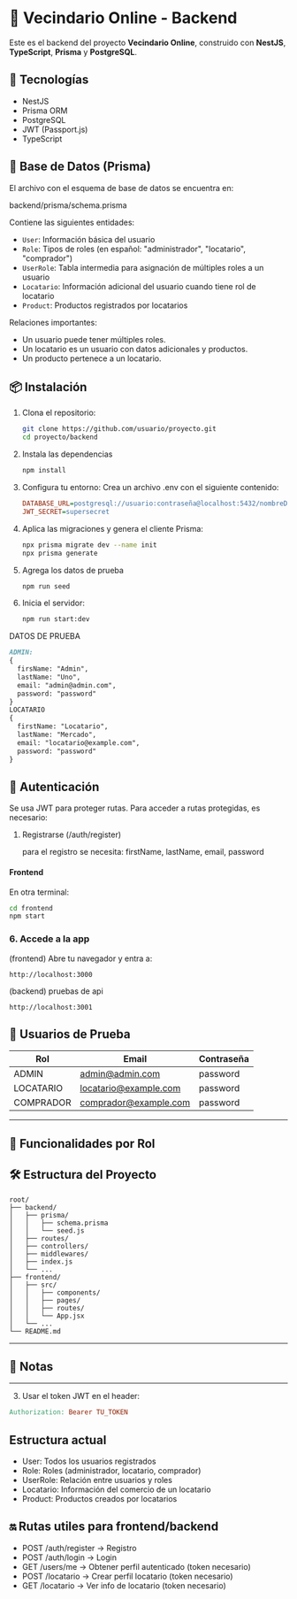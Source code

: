 # 🛒 Vecindario Online - Backend

Este es el backend del proyecto **Vecindario Online**, construido con **NestJS**, **TypeScript**, **Prisma** y **PostgreSQL**.

## 🧰 Tecnologías

- NestJS
- Prisma ORM
- PostgreSQL
- JWT (Passport.js)
- TypeScript

## 🧬 Base de Datos (Prisma)

El archivo con el esquema de base de datos se encuentra en:

backend/prisma/schema.prisma

Contiene las siguientes entidades:

- `User`: Información básica del usuario
- `Role`: Tipos de roles (en español: "administrador", "locatario", "comprador")
- `UserRole`: Tabla intermedia para asignación de múltiples roles a un usuario
- `Locatario`: Información adicional del usuario cuando tiene rol de locatario
- `Product`: Productos registrados por locatarios

Relaciones importantes:

- Un usuario puede tener múltiples roles.
- Un locatario es un usuario con datos adicionales y productos.
- Un producto pertenece a un locatario.
## 📦 Instalación

1. Clona el repositorio:
   ```bash
   git clone https://github.com/usuario/proyecto.git
   cd proyecto/backend
2. Instala las dependencias
    ```bash
    npm install
    ```
3. Configura tu entorno: Crea un archivo .env con el siguiente contenido:
   ```ini
   DATABASE_URL=postgresql://usuario:contraseña@localhost:5432/nombreDB
   JWT_SECRET=supersecret
4. Aplica las migraciones y genera el cliente Prisma:
   ```bash
   npx prisma migrate dev --name init
   npx prisma generate
5. Agrega los datos de prueba
   ```bash
   npm run seed

6. Inicia el servidor:
   ```bash
   npm run start:dev

DATOS DE PRUEBA
  ```markdown
ADMIN:
  {
    firsName: "Admin",
    lastName: "Uno",
    email: "admin@admin.com",
    password: "password"
  }
LOCATARIO
  {
    firstName: "Locatario",
    lastName: "Mercado",
    email: "locatario@example.com",
    password: "password"
  }
  ```

## 🔐 Autenticación
Se usa JWT para proteger rutas. Para acceder a rutas protegidas, es necesario:
1. Registrarse (/auth/register)

   para el registro se necesita: firstName, lastName, email, password


#### Frontend
En otra terminal:
```bash
cd frontend
npm start
```

### 6. Accede a la app

(frontend) Abre tu navegador y entra a:
```
http://localhost:3000
```
(backend) pruebas de api
```
http://localhost:3001
```
## 👤 Usuarios de Prueba

| Rol       | Email                    | Contraseña |
|-----------|--------------------------|------------|
| ADMIN     | admin@admin.com          | password   |
| LOCATARIO | locatario@example.com    | password   |
| COMPRADOR | comprador@example.com    | password   |

---

## 🧭 Funcionalidades por Rol


## 🛠️ Estructura del Proyecto

```
root/
├── backend/
│   ├── prisma/
│   │   ├── schema.prisma
│   │   └── seed.js
│   ├── routes/
│   ├── controllers/
│   ├── middlewares/
│   ├── index.js
│   └── ...
├── frontend/
│   ├── src/
│   │   ├── components/
│   │   ├── pages/
│   │   ├── routes/
│   │   └── App.jsx
│   └── ...
└── README.md
```

---

## 📌 Notas

---

3. Usar el token JWT en el header:
  ```makefile
  Authorization: Bearer TU_TOKEN
  ```

## Estructura actual
- User: Todos los usuarios registrados
- Role: Roles (administrador, locatario, comprador)
- UserRole: Relación entre usuarios y roles
- Locatario: Información del comercio de un locatario
- Product: Productos creados por locatarios


## 🔛 Rutas utiles para frontend/backend
- POST /auth/register → Registro
- POST /auth/login → Login
- GET /users/me → Obtener perfil autenticado (token necesario)
- POST /locatario → Crear perfil locatario (token necesario)
- GET /locatario → Ver info de locatario (token necesario)
